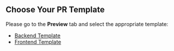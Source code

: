 ## Choose Your PR Template

Please go to the **Preview** tab and select the appropriate template:

* [Backend Template](?expand=1&template=backend_pr_template.md)
* [Frontend Template](?expand=1&template=frontend_pr_template.md)
